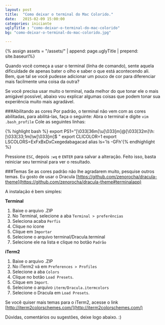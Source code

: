 ```yaml
---
layout: post
title:  "Como deixar o terminal do Mac Colorido."
date:   2015-02-09 15:00:00
categories: iniciante 
uglyTitle : "como-deixar-o-terminal-do-mac-colorido"
bg: "como-deixar-o-terminal-do-mac-colorido.jpg"

---
```

{% assign assets = "/assets/" | append: page.uglyTitle  | prepend: site.baseurl%}
 
Quando você começa a usar o terminal (linha de comando), sente aquela dificuldade de apenas bater o olho e saber o que está acontecendo ali. Bem, que tal se você pudesse adicionar um pouco de cor para diferenciar mais facilmente uma coisa da outra?

Se você precisa usar muito o terminal, nada melhor do que tonar ele o mais amigável possível, abaixo vou explicar algumas coisas que podem tonar sua experiência muito mais agradável.

###Abilitando as cores
Por padrão, o terminal não vem com as cores abilitadas, para abilitá-las, faça o seguinte:
Abra o terminal e digite `vim .bash_profile`
Cole as seguintes linhas:

{% highlight bash %}
export PS1="\[\033[36m\]\u\[\033[m\]@\[\033[32m\]\h:\[\033[33;1m\]\w\[\033[m\]\$ "
export CLICOLOR=1
export LSCOLORS=ExFxBxDxCxegedabagacad
alias ls='ls -GFh'{% endhighlight %}

Pressione `ESC`, depois `:wq` e `ENTER` para salvar a alteração.
Feito isso, basta reiniciar seu terminal para ver o resultado.


###Temas
Se as cores padrão não lhe agradarem muito, pesquise outros temas.
Eu gosto de usar o Dracula [https://github.com/zenorocha/dracula-theme](https://github.com/zenorocha/dracula-theme#terminalapp)

A instalação é bem simples:

**Terminal**

1. Baixe o arquivo .ZIP
2. No Terminal, selecione a aba `Terminal > preferências`
3. Seleciona acaba `Perfis` 
4. Clique no ícone <span class="fa fa-cog"></span>
5. Clique em `Importar`
6. Selecione o arquivo terminal/Dracula.terminal
7. Selecione ele na lista e clique no botão `Padrão`


**iTerm2**

1. Baixe o arquivo .ZIP
2. No iTerm2 vá em  `Preferences > Profiles` 
3. Selecione a aba `Colors`
4. Clique no botão `Load Presets`.
5. Clique em `Import`.
6. Selecione o arquivo `iterm/Dracula.itermcolors`
7. Selecione o  Dracula em  `Load Presets`.


Se você quiser mais temas para o iTerm2, acesse o link
[http://iterm2colorschemes.com/](http://iterm2colorschemes.com/)

Dúvidas, comentários ou sugestões, deixe logo abaixo. :)
